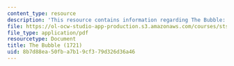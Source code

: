 ```yaml
---
content_type: resource
description: 'This resource contains information regarding The Bubble: A Poem.'
file: https://ol-ocw-studio-app-production.s3.amazonaws.com/courses/sts-002-finance-and-society-spring-2016/8b7d88ea50fba7b19cf379d326d36a46_MITSTS_002S16_SwiftBubble.pdf
file_type: application/pdf
resourcetype: Document
title: The Bubble (1721)
uid: 8b7d88ea-50fb-a7b1-9cf3-79d326d36a46
---
```

